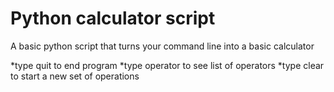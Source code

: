 # Python calculator script

A basic python script that turns your command line into a basic calculator

*type quit to end program
*type operator to see list of operators
*type clear to start a new set of operations